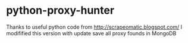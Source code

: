 # python-proxy-hunter
Thanks to useful python code from http://scrapeomatic.blogspot.com/
I modifified this version with update save all proxy founds in MongoDB
